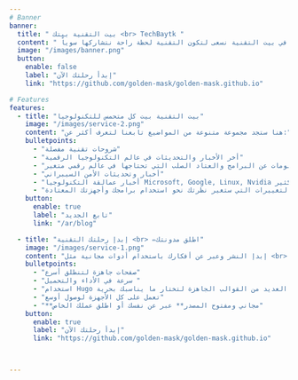 ```yaml
---
# Banner
banner:
  title: " بيت التقنية بيتك <br> TechBaytk "
  content: " مدونة بيت التقنية هي بيتك للوصول إلى آخر الأخبار التقنية والتحديثات. في بيت التقنية نسعى لتكون التقنية لحظة راحة نتشاركها سوياً "
  image: "/images/banner.png"
  button:
    enable: false
    label: "إبدأ رحلتك الآن"
    link: "https://github.com/golden-mask/golden-mask.github.io"

# Features
features:
  - title: "بيت التقنية بيت كل متحمس للتكنولوجيا"
    image: "/images/service-2.png"
    content: "هنا ستجد مجموعة متنوعة من المواضيع تابعنا لتعرف أكثر عن:"
    bulletpoints:
      - "شروحات تقنية مفصلة"
      - "أخر الأخبار والتحديثات في عالم التكنولوجيا الرقمية"
      - "معلومات عن البرامج والعتاد الصلب التي تحتاجها في عالم رقمي متغير"
      - "أخبار وتحديثات الأمن السيبراني"
      - "أخبار عمالقة التكنولوجيا Microsoft, Google, Linux, Nvidia وغيرها الكثير"
      - "التعديلات والتغييرات التي ستغير نظرتك نحو استخدام برامجك وأجهزتك المعتادة"
    button:
      enable: true
      label: "تابع الجديد"
      link: "/ar/blog"

  - title: "إبدإ رحلتك التقنية <br> ✏️اطلق مدونتك"
    image: "/images/service-1.png"
    content: "إبدإ النشر وعبر عن أفكارك باستخدام أدوات مجانية مثل <br> hugo و github <br> وماتقدمه هذه الأدوات من سهولة وسرعة"
    bulletpoints:
      - "صفحات جاهزة لتنطلق أسرع"
      - "سرعة في الأداء والتحميل "
      - "استخدام Hugo يقدم لك العديد من القوالب الجاهزة لتختار ما يناسبك بحرية"
      - "تعمل على كل الأجهزة لوصول أوسع"
      - "**مجاني ومفتوح المصدر** عبر عن نفسك أو اطلق عملك الخاص"
    button:
      enable: true
      label: "إبدأ رحلتك الآن"
      link: "https://github.com/golden-mask/golden-mask.github.io"



---
```

